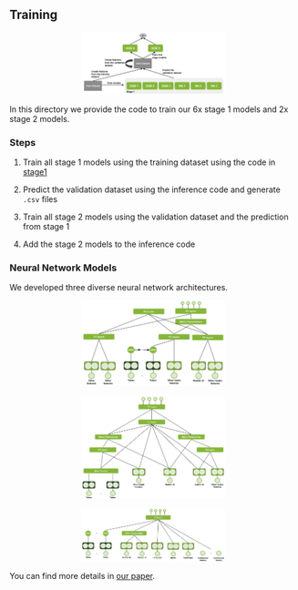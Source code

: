 ## Training

<p align="center">
  <img src="../imgs/stack.png" width="50%" >
</p>

In this directory we provide the code to train our 6x stage 1 models and 2x stage 2 models.

### Steps

1. Train all stage 1 models using the training dataset using the code in [stage1](./stage1)

2. Predict the validation dataset using the inference code and generate `.csv` files 

3. Train all stage 2 models using the validation dataset and the prediction from stage 1

4. Add the stage 2 models to the inference code

### Neural Network Models

We developed three diverse neural network architectures.

<p align="center">
  <img src="../imgs/NN1.png" width="50%" >
</p>

<p align="center">
  <img src="../imgs/NN2.png" width="50%" >
</p>

<p align="center">
  <img src="../imgs/NN3.png" width="50%" >
</p>

You can find more details in [our paper](../GPU-Accelerated-Boosted-Trees-and-Deep-Neural-Networks-for-Better-Recommender-Systems.pdf).